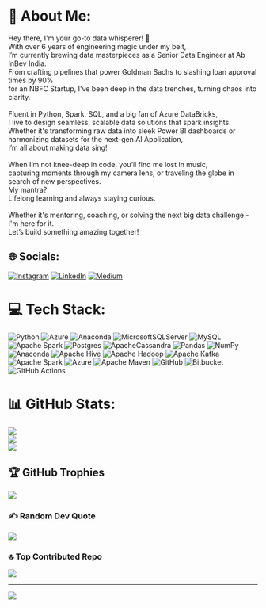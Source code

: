 # 💫 About Me:
Hey there, I'm your go-to data whisperer! 👾 <br>With over 6 years of engineering magic under my belt, <br>I’m currently brewing data masterpieces as a Senior Data Engineer at Ab InBev India. <br>From crafting pipelines that power Goldman Sachs to slashing loan approval times by 90% <br>for an NBFC Startup, I've been deep in the data trenches, turning chaos into clarity.<br><br>Fluent in Python, Spark, SQL, and a big fan of Azure DataBricks, <br>I live to design seamless, scalable data solutions that spark insights. <br>Whether it's transforming raw data into sleek Power BI dashboards or harmonizing datasets for the next-gen AI Application, <br>I’m all about making data sing!<br><br>When I’m not knee-deep in code, you’ll find me lost in music, <br>capturing moments through my camera lens, or traveling the globe in search of new perspectives. <br>My mantra? <br>Lifelong learning and always staying curious. <br><br>Whether it's mentoring, coaching, or solving the next big data challenge - I'm here for it. <br>Let’s build something amazing together!


## 🌐 Socials:
[![Instagram](https://img.shields.io/badge/Instagram-%23E4405F.svg?logo=Instagram&logoColor=white)](https://instagram.com/solondas.ig) [![LinkedIn](https://img.shields.io/badge/LinkedIn-%230077B5.svg?logo=linkedin&logoColor=white)](https://linkedin.com/in/https://www.linkedin.com/in/solondas/) [![Medium](https://img.shields.io/badge/Medium-12100E?logo=medium&logoColor=white)](https://medium.com/@https://medium.com/@solondas96) 

# 💻 Tech Stack:
![Python](https://img.shields.io/badge/python-3670A0?style=for-the-badge&logo=python&logoColor=ffdd54) ![Azure](https://img.shields.io/badge/azure-%230072C6.svg?style=for-the-badge&logo=microsoftazure&logoColor=white) ![Anaconda](https://img.shields.io/badge/Anaconda-%2344A833.svg?style=for-the-badge&logo=anaconda&logoColor=white) ![MicrosoftSQLServer](https://img.shields.io/badge/Microsoft%20SQL%20Server-CC2927?style=for-the-badge&logo=microsoft%20sql%20server&logoColor=white) ![MySQL](https://img.shields.io/badge/mysql-4479A1.svg?style=for-the-badge&logo=mysql&logoColor=white) ![Apache Spark](https://img.shields.io/badge/Apache%20Spark-FDEE21?style=for-the-badge&logo=apachespark&logoColor=black) ![Postgres](https://img.shields.io/badge/postgres-%23316192.svg?style=for-the-badge&logo=postgresql&logoColor=white) ![ApacheCassandra](https://img.shields.io/badge/cassandra-%231287B1.svg?style=for-the-badge&logo=apache-cassandra&logoColor=white) ![Pandas](https://img.shields.io/badge/pandas-%23150458.svg?style=for-the-badge&logo=pandas&logoColor=white) ![NumPy](https://img.shields.io/badge/numpy-%23013243.svg?style=for-the-badge&logo=numpy&logoColor=white) ![Anaconda](https://img.shields.io/badge/Anaconda-%2344A833.svg?style=for-the-badge&logo=anaconda&logoColor=white) ![Apache Hive](https://img.shields.io/badge/Apache%20Hive-FDEE21?style=for-the-badge&logo=apachehive&logoColor=black) ![Apache Hadoop](https://img.shields.io/badge/Apache%20Hadoop-66CCFF?style=for-the-badge&logo=apachehadoop&logoColor=black) ![Apache Kafka](https://img.shields.io/badge/Apache%20Kafka-000?style=for-the-badge&logo=apachekafka) ![Apache Spark](https://img.shields.io/badge/Apache%20Spark-FDEE21?style=for-the-badge&logo=apachespark&logoColor=black) ![Azure](https://img.shields.io/badge/azure-%230072C6.svg?style=for-the-badge&logo=microsoftazure&logoColor=white) ![Apache Maven](https://img.shields.io/badge/Apache%20Maven-C71A36?style=for-the-badge&logo=Apache%20Maven&logoColor=white) ![GitHub](https://img.shields.io/badge/github-%23121011.svg?style=for-the-badge&logo=github&logoColor=white) ![Bitbucket](https://img.shields.io/badge/bitbucket-%230047B3.svg?style=for-the-badge&logo=bitbucket&logoColor=white) ![GitHub Actions](https://img.shields.io/badge/github%20actions-%232671E5.svg?style=for-the-badge&logo=githubactions&logoColor=white)
# 📊 GitHub Stats:
![](https://github-readme-stats.vercel.app/api?username=solondas96&theme=dark&hide_border=true&include_all_commits=true&count_private=true)<br/>
![](https://github-readme-streak-stats.herokuapp.com/?user=solondas96&theme=dark&hide_border=true)<br/>
![](https://github-readme-stats.vercel.app/api/top-langs/?username=solondas96&theme=dark&hide_border=true&include_all_commits=true&count_private=true&layout=compact)

## 🏆 GitHub Trophies
![](https://github-profile-trophy.vercel.app/?username=solondas96&theme=onedark&no-frame=true&no-bg=true&margin-w=4)

### ✍️ Random Dev Quote
![](https://quotes-github-readme.vercel.app/api?type=vetical&theme=radical)

### 🔝 Top Contributed Repo
![](https://github-contributor-stats.vercel.app/api?username=solondas96&limit=5&theme=dark&combine_all_yearly_contributions=true)

---
[![](https://visitcount.itsvg.in/api?id=solondas96&icon=0&color=0)](https://visitcount.itsvg.in)

<!-- Proudly created with GPRM ( https://gprm.itsvg.in ) -->
